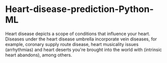 # Heart-disease-prediction-Python-ML
Heart disease depicts a scope of conditions that influence your heart. Diseases under the heart disease umbrella incorporate vein diseases, for example, coronary supply route disease, heart musicality issues (arrhythmias) and heart deserts you're brought into the world with (intrinsic heart abandons), among others.
